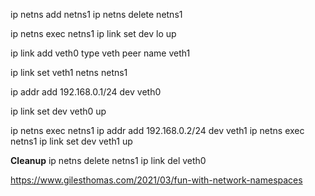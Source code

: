 
ip netns add netns1  ip netns delete netns1

ip netns exec netns1 ip link set dev lo up

ip link add veth0 type veth peer name veth1

ip link set veth1 netns netns1

ip addr add 192.168.0.1/24 dev veth0

ip link set dev veth0 up

ip netns exec netns1 ip addr add 192.168.0.2/24 dev veth1
ip netns exec netns1 ip link set dev veth1 up

**Cleanup**
ip netns delete netns1
ip link del veth0

https://www.gilesthomas.com/2021/03/fun-with-network-namespaces